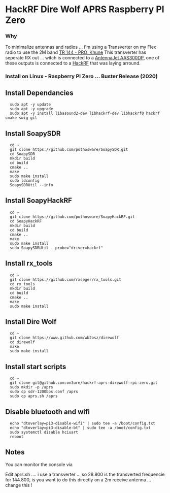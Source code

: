 # HackRF Dire Wolf APRS Raspberry PI Zero #

### Why ###
To minimalize antennas and radios ... i'm using a Transverter on my Flex radio to use the 2M band [TR 144 - PRO, Khune](https://shop.kuhne-electronic.com/kuhne/en/shop/converter-transverte/transverter/TR+144++PRO++Transverter/?card=1621)
This transverter has seperate RX out ... witch is connected to a [AntennaJet AAS300DP](https://www.bonito.net/hamradio/en/bonito-antennajet-aas300-antenna-splitter-for-9khz-300mhz/),
one of these outputs is connected to a [HackRF](https://greatscottgadgets.com/hackrf/) that was laying arround.

### Install on Linux - Raspberry PI Zero ... Buster Release (2020) ###

## Install Dependancies ##
```console
  sudo apt -y update
  sudo apt -y upgrade
  sudo apt -y install libasound2-dev libhackrf-dev libhackrf0 hackrf cmake swig git
```

## Install SoapySDR ##
```console
  cd ~
  git clone https://github.com/pothosware/SoapySDR.git
  cd SoapySDR
  mkdir build
  cd build
  cmake ..
  make 
  sudo make install
  sudo ldconfig
  SoapySDRUtil --info
```

## Install SoapyHackRF ##
```console
  cd ~
  git clone https://github.com/pothosware/SoapyHackRF.git
  cd SoapyHackRF
  mkdir build
  cd build
  cmake ..
  make
  sudo make install
  sudo SoapySDRUtil --probe="driver=hackrf"
```

## Install rx_tools ##
```console
  cd ~
  git clone https://github.com/rxseger/rx_tools.git
  cd rx_tools
  mkdir build
  cd build
  cmake ..
  make
  sudo make install
```

## Install Dire Wolf ##
```console
  cd ~
  git clone https://www.github.com/wb2osz/direwolf
  cd direwolf
  make
  sudo make install
```

## Install start scripts ##
```console
  cd ~
  git clone git@github.com:on3ure/hackrf-aprs-direwolf-rpi-zero.git
  sudo mkdir -p /aprs
  sudo cp sdr-1200bps.conf /aprs
  sudo cp aprs.sh /aprs
```

## Disable bluetooth and wifi ##
```console
  echo "dtoverlay=pi3-disable-wifi" | sudo tee -a /boot/config.txt
  echo "dtoverlay=pi3-disable-bt" | sudo tee -a /boot/config.txt
  sudo systemctl disable hciuart
  reboot
```

## Notes

You can monitor the console via

Edit aprs.sh .... i use a transverter ... so 28.800 is the transverted frequencie for 144.800, is you want
to do this directly on a 2m receive antenna ... change this !
